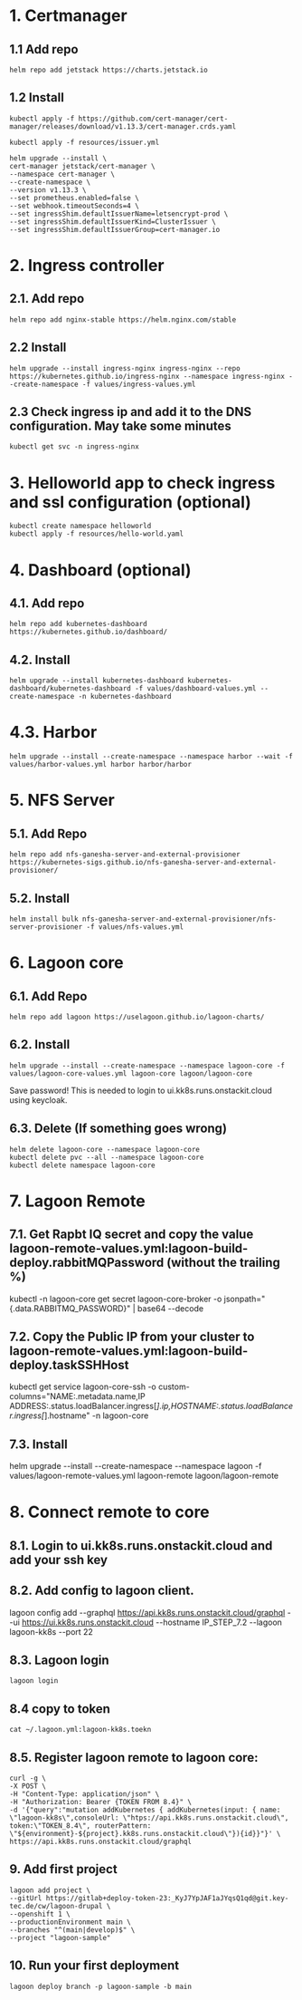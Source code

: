 # 1. Certmanager

## 1.1 Add repo
    helm repo add jetstack https://charts.jetstack.io
## 1.2 Install
    kubectl apply -f https://github.com/cert-manager/cert-manager/releases/download/v1.13.3/cert-manager.crds.yaml

    kubectl apply -f resources/issuer.yml

    helm upgrade --install \
    cert-manager jetstack/cert-manager \
    --namespace cert-manager \
    --create-namespace \
    --version v1.13.3 \
    --set prometheus.enabled=false \
    --set webhook.timeoutSeconds=4 \
    --set ingressShim.defaultIssuerName=letsencrypt-prod \
    --set ingressShim.defaultIssuerKind=ClusterIssuer \
    --set ingressShim.defaultIssuerGroup=cert-manager.io


# 2. Ingress controller
## 2.1. Add repo
    helm repo add nginx-stable https://helm.nginx.com/stable
## 2.2 Install
    helm upgrade --install ingress-nginx ingress-nginx --repo https://kubernetes.github.io/ingress-nginx --namespace ingress-nginx --create-namespace -f values/ingress-values.yml
## 2.3 Check ingress ip and add it to the DNS configuration. May take some minutes
    kubectl get svc -n ingress-nginx

# 3. Helloworld app to check ingress and ssl configuration (optional)
    kubectl create namespace helloworld
    kubectl apply -f resources/hello-world.yaml

# 4. Dashboard (optional)
## 4.1. Add repo
    helm repo add kubernetes-dashboard https://kubernetes.github.io/dashboard/
## 4.2. Install
    helm upgrade --install kubernetes-dashboard kubernetes-dashboard/kubernetes-dashboard -f values/dashboard-values.yml --create-namespace -n kubernetes-dashboard

# 4.3. Harbor
    helm upgrade --install --create-namespace --namespace harbor --wait -f values/harbor-values.yml harbor harbor/harbor

# 5. NFS Server
## 5.1. Add Repo
    helm repo add nfs-ganesha-server-and-external-provisioner https://kubernetes-sigs.github.io/nfs-ganesha-server-and-external-provisioner/
## 5.2. Install
    helm install bulk nfs-ganesha-server-and-external-provisioner/nfs-server-provisioner -f values/nfs-values.yml

# 6. Lagoon core
## 6.1. Add Repo
    helm repo add lagoon https://uselagoon.github.io/lagoon-charts/
## 6.2. Install
    helm upgrade --install --create-namespace --namespace lagoon-core -f values/lagoon-core-values.yml lagoon-core lagoon/lagoon-core
Save password! This is needed to login to ui.kk8s.runs.onstackit.cloud using keycloak.

## 6.3. Delete (If something goes wrong)
    helm delete lagoon-core --namespace lagoon-core
    kubectl delete pvc --all --namespace lagoon-core
    kubectl delete namespace lagoon-core
# 7. Lagoon Remote
## 7.1. Get Rapbt IQ secret and copy the value lagoon-remote-values.yml:lagoon-build-deploy.rabbitMQPassword (without the trailing %)
kubectl -n lagoon-core get secret lagoon-core-broker -o jsonpath="{.data.RABBITMQ_PASSWORD}" | base64 --decode
## 7.2. Copy the Public IP from your cluster to lagoon-remote-values.yml:lagoon-build-deploy.taskSSHHost
kubectl get service lagoon-core-ssh -o custom-columns="NAME:.metadata.name,IP ADDRESS:.status.loadBalancer.ingress[*].ip,HOSTNAME:.status.loadBalancer.ingress[*].hostname" -n lagoon-core
## 7.3. Install
helm upgrade --install --create-namespace --namespace lagoon -f values/lagoon-remote-values.yml lagoon-remote lagoon/lagoon-remote


# 8. Connect remote to core
## 8.1. Login to ui.kk8s.runs.onstackit.cloud and add your ssh key
## 8.2. Add config to lagoon client.
lagoon config add --graphql https://api.kk8s.runs.onstackit.cloud/graphql --ui https://ui.kk8s.runs.onstackit.cloud --hostname  IP_STEP_7.2 --lagoon lagoon-kk8s --port 22
## 8.3. Lagoon login
    lagoon login
## 8.4 copy to token
    cat ~/.lagoon.yml:lagoon-kk8s.toekn
## 8.5. Register lagoon remote to lagoon core:
```
curl -g \
-X POST \
-H "Content-Type: application/json" \
-H "Authorization: Bearer {TOKEN FROM 8.4}" \
-d '{"query":"mutation addKubernetes { addKubernetes(input: { name: \"lagoon-kk8s\",consoleUrl: \"htps://api.kk8s.runs.onstackit.cloud\", token:\"TOKEN_8.4\", routerPattern: \"${environment}-${project}.kk8s.runs.onstackit.cloud\"}){id}}"}' \
https://api.kk8s.runs.onstackit.cloud/graphql
```
## 9. Add first project
```
lagoon add project \
--gitUrl https://gitlab+deploy-token-23:_KyJ7YpJAF1aJYqsQ1qd@git.key-tec.de/cw/lagoon-drupal \
--openshift 1 \
--productionEnvironment main \
--branches "^(main|develop)$" \
--project "lagoon-sample"
```
## 10. Run your first deployment
    lagoon deploy branch -p lagoon-sample -b main
